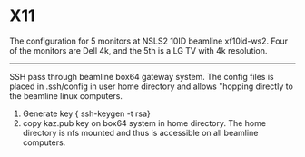 # X11
The configuration for 5 monitors at NSLS2 10ID beamline xf10id-ws2.
Four of the monitors are Dell 4k, and the 5th is a LG TV with 4k resolution.

-----------
SSH pass through beamline box64 gateway system.
The config files is placed in .ssh/config in user home directory and allows "hopping directly to the beamline linux computers.

1. Generate key { ssh-keygen -t rsa}
2. copy kaz.pub key on box64 system in home directory. The home directory is nfs mounted and thus is accessible on all beamline computers.

